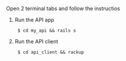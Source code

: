 Open 2 terminal tabs and follow the instructios

1. Run the API app

        
        $ cd my_api && rails s
    
2. Run the API client
     
        $ cd api_client && rackup
     
     
